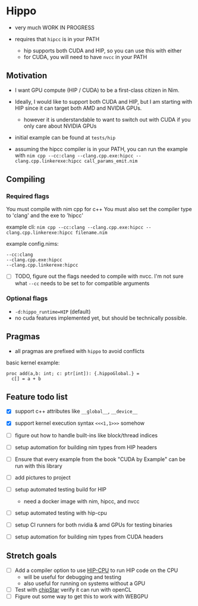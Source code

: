 # Hippo

- very much WORK IN PROGRESS

- requires that `hipcc` is in your PATH
  - hip supports both CUDA and HIP, so you can use this with either
  - for CUDA, you will need to have `nvcc` in your PATH

## Motivation

- I want GPU compute (HIP / CUDA) to be a first-class citizen in Nim.
- Ideally, I would like to support both CUDA and HIP, but I am starting with HIP since it can target both AMD and NVIDIA GPUs.
  - however it is understandable to want to switch out with CUDA if you only care about NVIDIA GPUs

- initial example can be found at `tests/hip`
- assuming the hipcc compiler is in your PATH, you can run the example with `nim cpp --cc:clang --clang.cpp.exe:hipcc --clang.cpp.linkerexe:hipcc call_params_emit.nim`

## Compiling

### Required flags

You must compile with nim cpp for c++
You must also set the compiler type to 'clang' and the exe to 'hipcc'

example cli: `nim cpp --cc:clang --clang.cpp.exe:hipcc --clang.cpp.linkerexe:hipcc filename.nim`

example config.nims:
```
--cc:clang
--clang.cpp.exe:hipcc
--clang.cpp.linkerexe:hipcc
```

- [ ] TODO, figure out the flags needed to compile with nvcc. I'm not sure what `--cc` needs to be set to for compatible arguments

### Optional flags

- `-d:hippo_runtime=HIP` (default)
- no cuda features implemented yet, but should be technically possible.

## Pragmas

- all pragmas are prefixed with `hippo` to avoid conflicts

basic kernel example:
```
proc add(a,b: int; c: ptr[int]): {.hippoGlobal.} =
  c[] = a + b
```

## Feature todo list

- [x] support c++ attributes like `__global__`, `__device__`
- [x] support kernel execution syntax `<<<1,1>>>` somehow
- [ ] figure out how to handle built-ins like block/thread indices
- [ ] setup automation for building nim types from HIP headers

- [ ] Ensure that every example from the book "CUDA by Example" can be run with this library

- [ ] add pictures to project
- [ ] setup automated testing build for HIP
  - need a docker image with nim, hipcc, and nvcc
- [ ] setup automated testing with hip-cpu
- [ ] setup CI runners for both nvidia & amd GPUs for testing binaries
- [ ] setup automation for building nim types from CUDA headers

## Stretch goals

- [ ] Add a compiler option to use [HIP-CPU](https://github.com/ROCm/HIP-CPU) to run HIP code on the CPU
  - will be useful for debugging and testing
  - also useful for running on systems without a GPU
- [ ] Test with [chipStar](https://github.com/CHIP-SPV/chipStar) verify it can run with openCL
- [ ] Figure out some way to get this to work with WEBGPU